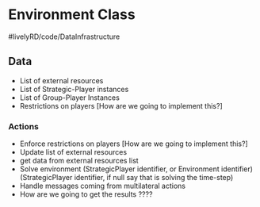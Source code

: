 # Environment Class
#livelyRD/code/DataInfrastructure

## Data
* List of external resources
* List of Strategic-Player instances
* List of Group-Player Instances
* Restrictions on players [How are we going to implement this?]
### Actions
* Enforce restrictions on players [How are we going to implement this?]
* Update list of external resources
* get data from external resources list 
* Solve environment  (StrategicPlayer identifier, or Environment identifier) (StrategicPlayer identifier, if null say that is solving the time-step)
* Handle messages coming from multilateral actions 
* How are we going to get the results ????